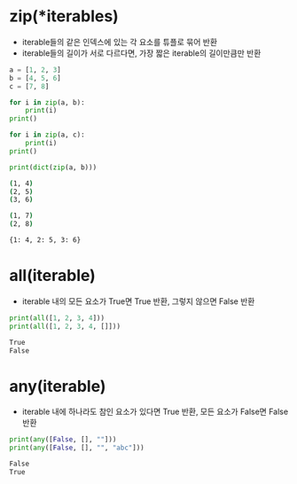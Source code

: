 # zip(*iterables)
* iterable들의 같은 인덱스에 있는 각 요소를 튜플로 묶어 반환
* iterable들의 길이가 서로 다르다면, 가장 짧은 iterable의 길이만큼만 반환

```python
a = [1, 2, 3]
b = [4, 5, 6]
c = [7, 8]

for i in zip(a, b):
    print(i)
print()

for i in zip(a, c):
    print(i)
print()

print(dict(zip(a, b)))
```
```bash
(1, 4)
(2, 5)
(3, 6)

(1, 7)
(2, 8)

{1: 4, 2: 5, 3: 6}
```

# all(iterable)
* iterable 내의 모든 요소가 True면 True 반환, 그렇지 않으면 False 반환

```python
print(all([1, 2, 3, 4]))
print(all([1, 2, 3, 4, []]))
```
```bash
True
False
```

# any(iterable)
* iterable 내에 하나라도 참인 요소가 있다면 True 반환, 모든 요소가 False면 False 반환

```python
print(any([False, [], ""]))
print(any([False, [], "", "abc"]))
```
```bash
False
True
```
